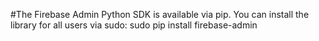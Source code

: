 #The Firebase Admin Python SDK is available via pip. You can install the library for all users via sudo:
sudo pip install firebase-admin

